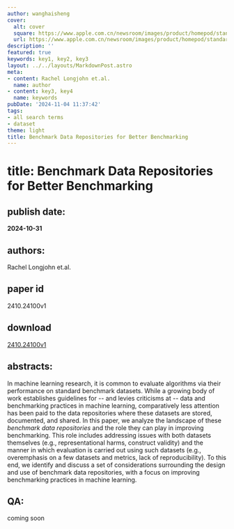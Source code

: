 ```yaml
---
author: wanghaisheng
cover:
  alt: cover
  square: https://www.apple.com.cn/newsroom/images/product/homepod/standard/Apple-HomePod-hero-230118_big.jpg.large_2x.jpg
  url: https://www.apple.com.cn/newsroom/images/product/homepod/standard/Apple-HomePod-hero-230118_big.jpg.large_2x.jpg
description: ''
featured: true
keywords: key1, key2, key3
layout: ../../layouts/MarkdownPost.astro
meta:
- content: Rachel Longjohn et.al.
  name: author
- content: key3, key4
  name: keywords
pubDate: '2024-11-04 11:37:42'
tags:
- all search terms
- dataset
theme: light
title: Benchmark Data Repositories for Better Benchmarking
---
```


# title: Benchmark Data Repositories for Better Benchmarking 
## publish date: 
**2024-10-31** 
## authors: 
  Rachel Longjohn et.al. 
## paper id
2410.24100v1
## download
[2410.24100v1](http://arxiv.org/abs/2410.24100v1)
## abstracts:
In machine learning research, it is common to evaluate algorithms via their performance on standard benchmark datasets. While a growing body of work establishes guidelines for -- and levies criticisms at -- data and benchmarking practices in machine learning, comparatively less attention has been paid to the data repositories where these datasets are stored, documented, and shared. In this paper, we analyze the landscape of these $\textit{benchmark data repositories}$ and the role they can play in improving benchmarking. This role includes addressing issues with both datasets themselves (e.g., representational harms, construct validity) and the manner in which evaluation is carried out using such datasets (e.g., overemphasis on a few datasets and metrics, lack of reproducibility). To this end, we identify and discuss a set of considerations surrounding the design and use of benchmark data repositories, with a focus on improving benchmarking practices in machine learning.
## QA:
coming soon
